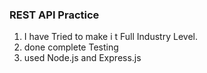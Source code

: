 ### REST API Practice
1. I have Tried to make i t Full Industry Level.
2. done complete Testing
3. used Node.js and Express.js 
